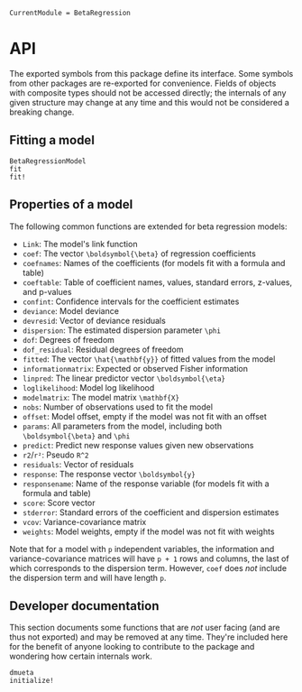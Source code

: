 ```@meta
CurrentModule = BetaRegression
```

# API

The exported symbols from this package define its interface.
Some symbols from other packages are re-exported for convenience.
Fields of objects with composite types should not be accessed directly; the internals
of any given structure may change at any time and this would not be considered a breaking
change.

## Fitting a model

```@docs
BetaRegressionModel
fit
fit!
```

## Properties of a model

The following common functions are extended for beta regression models:
- `Link`: The model's link function
- `coef`: The vector ``\boldsymbol{\beta}`` of regression coefficients
- `coefnames`: Names of the coefficients (for models fit with a formula and table)
- `coeftable`: Table of coefficient names, values, standard errors, z-values, and p-values
- `confint`: Confidence intervals for the coefficient estimates
- `deviance`: Model deviance
- `devresid`: Vector of deviance residuals
- `dispersion`: The estimated dispersion parameter ``\phi``
- `dof`: Degrees of freedom
- `dof_residual`: Residual degrees of freedom
- `fitted`: The vector ``\hat{\mathbf{y}}`` of fitted values from the model
- `informationmatrix`: Expected or observed Fisher information
- `linpred`: The linear predictor vector ``\boldsymbol{\eta}``
- `loglikelihood`: Model log likelihood
- `modelmatrix`: The model matrix ``\mathbf{X}``
- `nobs`: Number of observations used to fit the model
- `offset`: Model offset, empty if the model was not fit with an offset
- `params`: All parameters from the model, including both ``\boldsymbol{\beta}`` and ``\phi``
- `predict`: Predict new response values given new observations
- `r2`/`r²`: Pseudo ``R^2``
- `residuals`: Vector of residuals
- `response`: The response vector ``\boldsymbol{y}``
- `responsename`: Name of the response variable (for models fit with a formula and table)
- `score`: Score vector
- `stderror`: Standard errors of the coefficient and dispersion estimates
- `vcov`: Variance-covariance matrix
- `weights`: Model weights, empty if the model was not fit with weights

Note that for a model with ``p`` independent variables, the information and
variance-covariance matrices will have ``p + 1`` rows and columns, the last of which
corresponds to the dispersion term.
However, `coef` does _not_ include the dispersion term and will have length ``p``.

## Developer documentation

This section documents some functions that are _not_ user facing (and are thus not
exported) and may be removed at any time.
They're included here for the benefit of anyone looking to contribute to the package
and wondering how certain internals work.

```@docs
dmueta
initialize!
```

